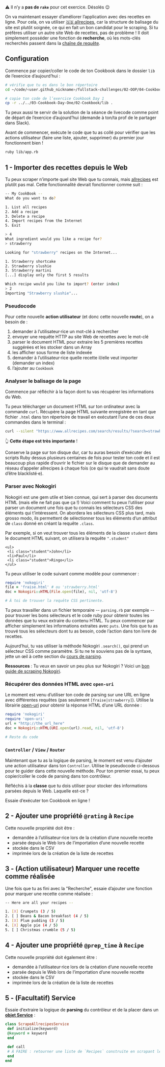 ⚠️ Il n’y a **pas de `rake`** pour cet exercice. Désolés 😉

On va maintenant essayer d’améliorer l’application avec des recettes en
ligne. Pour cela, on va utiliser [🇬🇧
allrecipes](https://www.allrecipes.com), car la structure de balisage du
site est plutôt soignée, ce qui en fait un bon candidat pour le
scraping. Si tu préfères utiliser un autre site Web de recettes, pas de
problème ! Il doit simplement posséder une fonction de **recherche**, où
les mots-clés recherchés passent dans la [chaîne de
requête](https://en.wikipedia.org/wiki/Query_string).

## Configuration

Commence par copier/coller le code de ton Cookbook dans le dossier `lib`
de l’exercice d’aujourd’hui :

```bash
# vérifie que tu es dans le bon répertoire
cd ~/code/<user.github_nickname>/fullstack-challenges/02-OOP/04-Cookbook-Day-Two/01-Cookbook-Advanced

# copie ton code de l’exercice Cookbook Day 1
cp -r ../../03-Cookbook-Day-One/02-Cookbook/lib .
```

Tu peux aussi te servir de la solution de la séance de livecode comme
point de départ de l’exercice d’aujourd’hui (demande à ton/ta prof de le
partager dans Slack).

Avant de commencer, exécute le code que tu as collé pour vérifier que
les actions utilisateur (faire une liste, ajouter, supprimer) du premier
jour fonctionnent bien !

```bash
ruby lib/app.rb
```

## 1 - Importer des recettes depuis le Web

Tu peux scraper n’importe quel site Web que tu connais, mais
[allrecipes](https://www.allrecipes.com) est plutôt pas mal. Cette
fonctionnalité devrait fonctionner comme suit :

```bash
-- My CookBook --
What do you want to do?

1. List all recipes
2. Add a recipe
3. Delete a recipe
4. Import recipes from the Internet
5. Exit

> 4
What ingredient would you like a recipe for?
> strawberry

Looking for "strawberry" recipes on the Internet...

1. Strawberry shortcake
2. Strawberry slushie
3. Strawberry martini
[...] display only the first 5 results

Which recipe would you like to import? (enter index)
> 2
Importing "Strawberry slushie"...
```

### Pseudocode

Pour cette nouvelle **action utilisateur** (et donc cette nouvelle
**route**), on a besoin de :

1.  demander à l’utilisateur·rice un mot-clé à rechercher
2.  envoyer une requête HTTP au site Web de recettes avec le mot-clé
3.  parser le document HTML pour extraire les 5 premières recettes
    suggérées et les stocker dans un Array
4.  les afficher sous forme de liste indexée
5.  demander à l’utilisateur·rice quelle recette il/elle veut importer
    (demander un index)
6.  l’ajouter au `Cookbook`

### Analyser le balisage de la page

Commence par réfléchir à la façon dont tu vas récupérer les informations
du Web.

Tu peux télécharger un document HTML sur ton ordinateur avec la commande
`curl`. Récupère la page HTML suivante enregistrée en tant que fichier
`.html` dans ton répertoire de travail en exécutant l’une de ces deux
commandes dans le terminal :

```bash
curl --silent "https://www.allrecipes.com/search/results/?search=strawberry" > strawberry.html
```

👆 **Cette étape est très importante** !

Conserve la page sur ton disque dur, car tu auras besoin d’exécuter des
scripts Ruby dessus plusieurs centaines de fois pour tester ton code et
il est beaucoup plus rapide d’ouvrir le fichier sur le disque que de
demander au réseau d’appeler allrecipes à chaque fois (ce qui te
vaudrait sans doute d’être blacklisté·e).

### Parser avec Nokogiri

Nokogiri est une gem utile et bien connue, qui sert à parser des
documents HTML (mais elle ne fait pas que ça !) Voici comment tu peux
l’utiliser pour parser un document une fois que tu connais les
sélecteurs CSS des éléments qui t’intéressent. On abordera les
sélecteurs CSS plus tard, mais grosso modo, ils permettent de
sélectionner tous les éléments d’un attribut de `class` donné en créant
la requête `.class`.

Par exemple, si on veut trouver tous les éléments de la classe `student`
dans le document HTML suivant, on utilisera la requête `".student"`

``` {.html}
<ul>
 <li class="student">John</li>
 <li>Paul</li>
 <li class="student">Ringo</li>
</ul>
```

Tu peux utiliser le code suivant comme modèle pour commencer :

``` ruby
require 'nokogiri'
file = 'fraise.html' # ou 'strawberry.html'
doc = Nokogiri::HTML(File.open(file), nil, 'utf-8')

# À toi de trouver la requête CSS pertinente.
```

Tu peux travailler dans un fichier temporaire -- `parsing.rb` par
exemple --pour trouver les bons sélecteurs et le code ruby pour obtenir
toutes les données que tu veux extraire du contenu HTML. Tu peux
commencer par afficher simplement les informations extraites avec
`puts`. Une fois que tu as trouvé tous les sélecteurs dont tu as besoin,
code l’action dans ton livre de recettes.

Aujourd’hui, tu vas utiliser la méthode Nokogiri `.search()`, qui prend
un sélecteur CSS comme paramètre. Si tu ne te souviens pas de la
syntaxe, jette un œil à cette section du [cours de
parsing](https://kitt.lewagon.com/camps/<user.batch_slug>/lectures/content/lectures/ruby/06-parsing-storing-data/index.html?title=Parsing+%26+Storing+Data#/3/6).

**Ressources** : Tu veux en savoir un peu plus sur Nokogiri ? Voici un
[bon guide de scraping
Nokogiri](https://www.sitepoint.com/nokogiri-fundamentals-extract-html-web/).

### Récupérer des données HTML avec `open-uri`

Le moment est venu d’utiliser ton code de parsing sur une URL en ligne
avec différentes requêtes (pas seulement `[fraise|strawberry]`). Utilise
la librairie
[open-uri](http://www.ruby-doc.org/stdlib/libdoc/open-uri/rdoc/OpenURI.html)
pour obtenir la réponse HTML d’une URL donnée :

``` ruby
require 'nokogiri'
require 'open-uri'
url = "http://the_url_here"
doc = Nokogiri::HTML(URI.open(url).read, nil, 'utf-8')

# Reste du code
```

### `Controller` / `View` / `Router`

Maintenant que tu as la logique de parsing, le moment est venu d’ajouter
une action utilisateur dans ton `Controller`. Utilise le pseudocode
ci-dessous pour te guider dans cette nouvelle méthode. Pour ton premier
essai, tu peux copier/coller le code de parsing dans ton contrôleur.

Réfléchis à la **classe** que tu dois utiliser pour stocker des
informations parsées depuis le Web. Laquelle est-ce ?

Essaie d’exécuter ton Cookbook en ligne !

## 2 - Ajouter une propriété `@rating` à `Recipe`

Cette nouvelle propriété doit être :

-   demandée à l’utilisateur·rice lors de la création d’une nouvelle
    recette
-   parsée depuis le Web lors de l’importation d’une nouvelle recette
-   stockée dans le CSV
-   imprimée lors de la création de la liste de recettes

## 3 - (Action utilisateur) Marquer une recette comme réalisée

Une fois que tu as fini avec la "Recherche", essaie d’ajouter une
fonction pour marquer une recette comme réalisée :

```bash
-- Here are all your recipes --

1. [X] Crumpets (3 / 5)
2. [ ] Beans & Bacon breakfast (4 / 5)
3. [X] Plum pudding (3 / 5)
4. [X] Apple pie (4 / 5)
5. [ ] Christmas crumble (5 / 5)
```

## 4 - Ajouter une propriété `@prep_time` à `Recipe`

Cette nouvelle propriété doit également être :

-   demandée à l’utilisateur·rice lors de la création d’une nouvelle
    recette
-   parsée depuis le Web lors de l’importation d’une nouvelle recette
-   stockée dans le CSV
-   imprimée lors de la création de la liste de recettes

## 5 - (Facultatif) Service

Essaie d’extraire la logique de **parsing** du contrôleur et de la
placer dans un [**objet
Service**](http://brewhouse.io/blog/2014/04/30/gourmet-service-objects.html) :

``` ruby
class ScrapeAllrecipesService
 def initialize(keyword)
 @keyword = keyword
 end

 def call
 # À FAIRE : retourner une liste de `Recipes` construite en scrapant le Web.
 end
end
```
